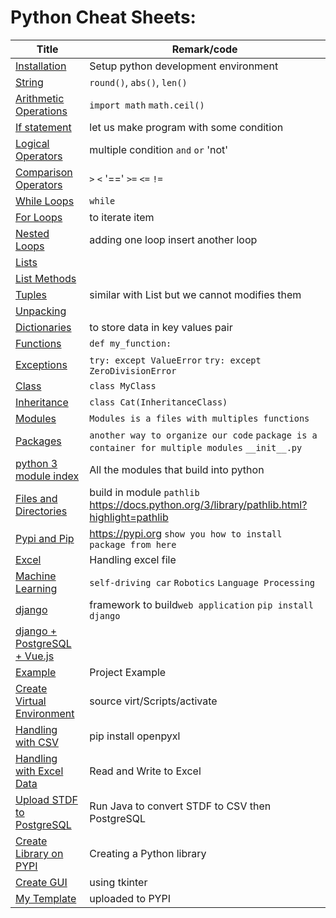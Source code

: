 # Python Cheat Sheets:
| Title    | Remark/code  |
| -------------| -----|
| [Installation](https://github.com/potatoscript/python/wiki/Installation) | Setup python development environment  |
| [String](https://github.com/potatoscript/python/wiki/String) | `round()`, `abs()`, `len()`  |
| [Arithmetic Operations](https://github.com/potatoscript/python/wiki/Arithmetic-Operations) | `import math` `math.ceil()`  |
| [If statement](https://github.com/potatoscript/python/wiki/If-Statement) | let us make program with some condition |
| [Logical Operators](https://github.com/potatoscript/python/wiki/Logical-Operators)| multiple condition `and` `or` 'not' |
| [Comparison Operators](https://github.com/potatoscript/python/wiki/Comparison-Operators)| `>` `<` '=='  `>=` `<=` `!=`|
| [While Loops](https://github.com/potatoscript/python/wiki/While-Loops)| `while`|
| [For Loops](https://github.com/potatoscript/python/wiki/For-Loops)| to iterate item |
| [Nested Loops](https://github.com/potatoscript/python/wiki/Nested-Loops)| adding one loop insert another loop |
| [Lists](https://github.com/potatoscript/python/wiki/Lists)|  |
| [List Methods](https://github.com/potatoscript/python/wiki/List-Methods)|  |
| [Tuples](https://github.com/potatoscript/python/wiki/Tuples)| similar with List but we cannot modifies them |
| [Unpacking](https://github.com/potatoscript/python/wiki/Unpacking)|  |
| [Dictionaries](https://github.com/potatoscript/python/wiki/Dictionaries)| to store data in key values pair |
| [Functions](https://github.com/potatoscript/python/wiki/Functions)| `def my_function:` |
| [Exceptions](https://github.com/potatoscript/python/wiki/Exceptions)| `try: except ValueError` `try: except ZeroDivisionError` |
| [Class](https://github.com/potatoscript/python/wiki/Class)| `class MyClass` |
| [Inheritance](https://github.com/potatoscript/python/wiki/Inheritance)| `class Cat(InheritanceClass)` |
| [Modules](https://github.com/potatoscript/python/wiki/Modules)| `Modules is a files with multiples functions` |
| [Packages](https://github.com/potatoscript/python/wiki/Packages)| `another way to organize our code` `package is a container for multiple modules` `__init__.py`|
| [python 3 module index](https://docs.python.org/3/py-modindex.html)| All the modules that build into python|
| [Files and Directories](https://github.com/potatoscript/python/wiki/Files-Directories)| build in module `pathlib` https://docs.python.org/3/library/pathlib.html?highlight=pathlib|
| [Pypi and Pip](https://github.com/potatoscript/python/wiki/Pypi-Pip)| https://pypi.org `show you how to install package from here` |
| [Excel](https://github.com/potatoscript/python/wiki/Excel)| Handling excel file |
| [Machine Learning](https://github.com/potatoscript/python/wiki/Machine-Learning)| `self-driving car` `Robotics` `Language Processing` |
| [django](https://github.com/potatoscript/python/wiki/django)| framework to build`web application` `pip install django` |
| [django + PostgreSQL + Vue.js](https://github.com/potatoscript/python/wiki/django-postgresql-vuejs)|  |
| [Example](https://github.com/potatoscript/python/wiki/Example)| Project Example|
| [Create Virtual Environment](https://github.com/potatoscript/python/wiki/Create-Virtual-Environment)|source virt/Scripts/activate |
| [Handling with CSV](https://github.com/potatoscript/python/wiki/Writing-CSV)|pip install openpyxl |
| [Handling with Excel Data](https://github.com/potatoscript/python/wiki/Excel-Data)| Read and Write to Excel|
| [Upload STDF to PostgreSQL](https://github.com/potatoscript/python/wiki/STDF-to-PostgreSQL)| Run Java to convert STDF to CSV then PostgreSQL|
| [Create Library on PYPI](https://github.com/potatoscript/python/wiki/Create-Library-PYPI)|Creating a Python library |
| [Create GUI](https://github.com/potatoscript/python/wiki/Create-GUI)|using tkinter |
| [My Template](https://github.com/potatoscript/python/wiki/Template)|uploaded to PYPI |



